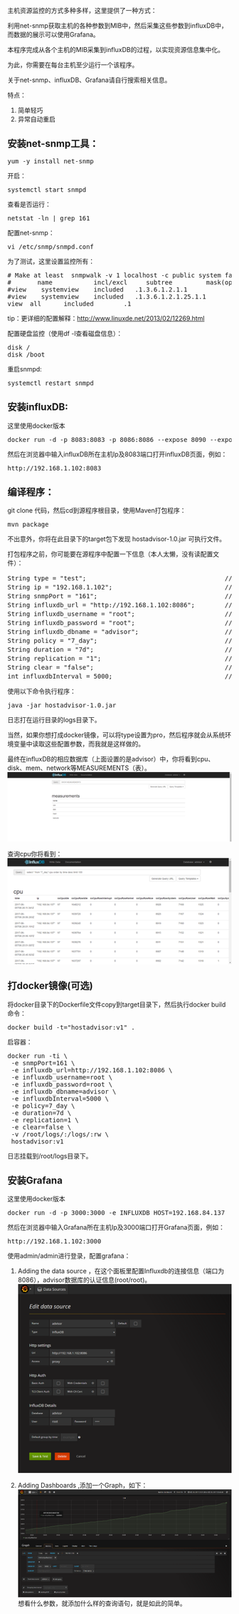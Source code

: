 主机资源监控的方式多种多样，这里提供了一种方式：

利用net-snmp获取主机的各种参数到MIB中，然后采集这些参数到influxDB中，而数据的展示可以使用Grafana。

本程序完成从各个主机的MIB采集到influxDB的过程，以实现资源信息集中化。

为此，你需要在每台主机至少运行一个该程序。

关于net-snmp、influxDB、Grafana请自行搜索相关信息。

特点：
1. 简单轻巧
2. 异常自动重启

## 安装net-snmp工具：
<pre>
yum -y install net-snmp
</pre>

开启：
<pre>
systemctl start snmpd
</pre>

查看是否运行：
<pre>
netstat -ln | grep 161
</pre>

配置net-snmp：
<pre>
vi /etc/snmp/snmpd.conf
</pre>

为了测试，这里设置监控所有：
<pre>
# Make at least  snmpwalk -v 1 localhost -c public system fast again.
#       name           incl/excl     subtree         mask(optional)
#view    systemview    included   .1.3.6.1.2.1.1
#view    systemview    included   .1.3.6.1.2.1.25.1.1
view  all      included        .1
</pre>

tip：更详细的配置解释：http://www.linuxde.net/2013/02/12269.html

配置硬盘监控（使用df -l查看磁盘信息）：
<pre>
disk /
disk /boot
</pre>

重启snmpd:
<pre>
systemctl restart snmpd
</pre>

## 安装influxDB:
这里使用docker版本
<pre>
docker run -d -p 8083:8083 -p 8086:8086 --expose 8090 --expose 8099 --name influxsrv tutum/influxdb
</pre>

然后在浏览器中输入influxDB所在主机Ip及8083端口打开influxDB页面，例如：
<pre>
http://192.168.1.102:8083
</pre>

## 编译程序：
git clone 代码，然后cd到源程序根目录，使用Maven打包程序：
<pre>
mvn package
</pre>

不出意外，你将在此目录下的target包下发现 hostadvisor-1.0.jar 可执行文件。

打包程序之前，你可能要在源程序中配置一下信息（本人太懒，没有读配置文件）：
<pre>
String type = "test";                                     // test 为以下的默认值， pro 为读取系统的环境变量
String ip = "192.168.1.102";                              // 要采集主机的IP
String snmpPort = "161";                                  // 要采集主机的net-snmp端口，默认为161
String influxdb_url = "http://192.168.1.102:8086";        // influxDB的ip和端口
String influxdb_username = "root";                        // influxDB的用户名
String influxdb_password = "root";                        // influxDB的用户密码
String influxdb_dbname = "advisor";                       // influxDB的数据库名字
String policy = "7_day";                                  // influxDB保留策略的名字
String duration = "7d";                                   // influxDB保留策略的时间，这里是7天自动删除
String replication = "1";                                 // influxDB保留策略备份数量
String clear = "false";                                   // 每次启动是否清空数据库
int influxdbInterval = 5000;                              // 采集频率，单位毫秒
</pre>

使用以下命令执行程序：
<pre>
java -jar hostadvisor-1.0.jar
</pre>

日志打在运行目录的logs目录下。

当然，如果你想打成docker镜像，可以将type设置为pro，然后程序就会从系统环境变量中读取这些配置参数，而我就是这样做的。

最终在influxDB的相应数据库（上面设置的是advisor）中，你将看到cpu、disk、mem、network等MEASUREMENTS（表）。
![showMeasu.png](images/showMeasu.png)

查询cpu你将看到：
![influxDBquery.png](images/influxDBquery.png)

## 打docker镜像(可选)
将docker目录下的Dockerfile文件copy到target目录下，然后执行docker build命令：
<pre>
docker build -t="hostadvisor:v1" .
</pre>

启容器：
<pre>
docker run -ti \
 -e snmpPort=161 \
 -e influxdb_url=http://192.168.1.102:8086 \
 -e influxdb_username=root \
 -e influxdb_password=root \
 -e influxdb_dbname=advisor \
 -e influxdbInterval=5000 \
 -e policy=7_day \
 -e duration=7d \
 -e replication=1 \
 -e clear=false \
 -v /root/logs/:/logs/:rw \
 hostadvisor:v1
</pre>

日志挂载到/root/logs目录下。

## 安装Grafana
这里使用docker版本
<pre>
docker run -d -p 3000:3000 -e INFLUXDB_HOST=192.168.84.137  -e INFLUXDB_PORT=8086 -e INFLUXDB_NAME=cadvisor -e INFLUXDB_USER=root -e INFLUXDB_PASS=root --link influxsrv:influxsrv --name grafana grafana/grafana
</pre>

然后在浏览器中输入Grafana所在主机Ip及3000端口打开Grafana页面，例如：
<pre>
http://192.168.1.102:3000
</pre>

使用admin/admin进行登录，配置grafana：
1. Adding the data source ，在这个面板里配置Influxdb的连接信息（端口为8086），advisor数据库的认证信息(root/root)。
![editDataSource.png](images/editDataSource.png)

2. Adding Dashboards ,添加一个Graph，如下：
![addQuery.png](images/addQuery.png)
想看什么参数，就添加什么样的查询语句，就是如此的简单。
